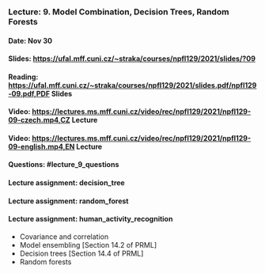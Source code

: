 ### Lecture: 9. Model Combination, Decision Trees, Random Forests
#### Date: Nov 30
#### Slides: https://ufal.mff.cuni.cz/~straka/courses/npfl129/2021/slides/?09
#### Reading: https://ufal.mff.cuni.cz/~straka/courses/npfl129/2021/slides.pdf/npfl129-09.pdf,PDF Slides
#### Video: https://lectures.ms.mff.cuni.cz/video/rec/npfl129/2021/npfl129-09-czech.mp4,CZ Lecture
#### Video: https://lectures.ms.mff.cuni.cz/video/rec/npfl129/2021/npfl129-09-english.mp4,EN Lecture
#### Questions: #lecture_9_questions
#### Lecture assignment: decision_tree
#### Lecture assignment: random_forest
#### Lecture assignment: human_activity_recognition

- Covariance and correlation
- Model ensembling [Section 14.2 of PRML]
- Decision trees [Section 14.4 of PRML]
- Random forests
